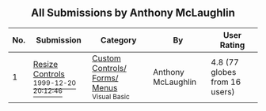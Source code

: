 ﻿<div align="center">

## All Submissions by Anthony McLaughlin

</div>

No.  | Submission | Category | By   | User Rating
---- | ---------- | -------- | ---- | -----------
1 | [Resize Controls<br /><sup>1999-12-20 20:12:46</sup>](https://github.com/Planet-Source-Code/anthony-mclaughlin-resize-controls__1-5028) | [Custom Controls/ Forms/  Menus<br /><sup>Visual Basic</sup>](../ByCategory/custom-controls-forms-menus__1-4.md) | Anthony McLaughlin | 4.8 (77 globes from 16 users)
